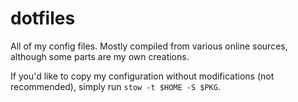 dotfiles
========

All of my config files. Mostly compiled from various online sources, although some parts are my own creations.

If you'd like to copy my configuration without modifications (not recommended), simply run `stow -t $HOME -S $PKG`.
